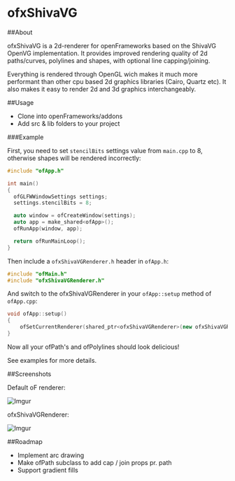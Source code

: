 # ofxShivaVG


##About

ofxShivaVG is a 2d-renderer for openFrameworks based on the ShivaVG OpenVG implementation. It provides improved rendering quality of 2d paths/curves, polylines and shapes, with optional line capping/joining.

Everything is rendered through OpenGL wich makes it much more performant than other cpu based 2d graphics libraries (Cairo, Quartz etc). It also makes it easy to render 2d and 3d graphics interchangeably.


##Usage

* Clone into openFrameworks/addons
* Add src & lib folders to your project


###Example

First, you need to set `stencilBits` settings value from `main.cpp` to 8, otherwise shapes will be rendered incorrectly:

```cpp
#include "ofApp.h"

int main()
{
  ofGLFWWindowSettings settings;
  settings.stencilBits = 8;

  auto window = ofCreateWindow(settings);
  auto app = make_shared<ofApp>();
  ofRunApp(window, app);

  return ofRunMainLoop();
}
```

Then include a `ofxShivaVGRenderer.h` header in `ofApp.h`:

```cpp
#include "ofMain.h"
#include "ofxShivaVGRenderer.h"
```

And switch to the ofxShivaVGRenderer in your `ofApp::setup` method of `ofApp.cpp`:

```cpp
void ofApp::setup()
{
    ofSetCurrentRenderer(shared_ptr<ofxShivaVGRenderer>(new ofxShivaVGRenderer));
}
```

Now all your ofPath's and ofPolylines should look delicious!

See examples for more details.


##Screenshots

Default oF renderer:

![Imgur](http://i.imgur.com/hMSeaZu.png)

ofxShivaVGRenderer:

![Imgur](http://i.imgur.com/hsh4HzM.png)


##Roadmap

* Implement arc drawing
* Make ofPath subclass to add cap / join props pr. path
* Support gradient fills




